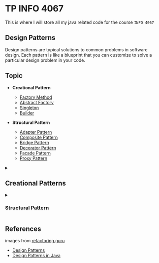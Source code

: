 # TP INFO 4067

This is where I will store all my java related code for the course `INFO 4067`

## Design Patterns

Design patterns are typical solutions to common problems
in software design. Each pattern is like a blueprint
that you can customize to solve a particular
design problem in your code.

## Topic

- **Creational Pattern**

  - [Factory Method](#factory-pattern)
  - [Abstract Factory](#abstract-factory)
  - [Singleton](#singleton-factory)
  - [Builder](#builder-pattern)

- **Structural Pattern**

  - [Adapter Pattern](#adapter-pattern)
  - [Composite Pattern](#composite-pattern)
  - [Bridge Pattern](#bridge-pattern)
  - [Decorator Pattern](#decorator-pattern)
  - [Facade Pattern](#facade-pattern)
  - [Proxy Pattern](#proxy-pattern)

<details>

<summary>

## Creational Patterns

</summary>

### 1. Factory Method

The Factory Pattern is a creational pattern that provides an interface for creating objects in a superclass but allows subclasses to alter the type of objects that will be created. It involves an interface for creating objects, with its subclasses deciding which class to instantiate.

![Factory Method](https://refactoring.guru/images/patterns/diagrams/factory-method/example.png "Factory Method")

### 2. Abstract Factory

The Abstract Factory Pattern is a creational pattern that provides an interface for creating families of related or dependent objects without specifying their concrete classes. It involves a single interface to create objects of related types.

![Abstract Factory](https://refactoring.guru/images/patterns/diagrams/abstract-factory/example.png "Abstract Factory")

### 2. Singleton

The Singleton Pattern is a creational pattern that ensures a class has only one instance and provides a global point to that instance. It is useful when exactly one object is needed to coordinate actions across the system.

![Singleton](https://refactoring.guru/images/patterns/diagrams/singleton/structure-en.png "Singleton")

### 3. Builder Pattern

The Builder Pattern is a creational pattern that separates the construction of a complex object from its representation, allowing the same construction process to create different representations. It involves a director class and various builder classes for constructing different parts of the object.

![Builder](https://refactoring.guru/images/patterns/diagrams/builder/structure.png "Builder")

</details>

<details>

<summary>

### Structural Pattern

</summary>

### Adapter Pattern

The Adapter Pattern is a structural pattern that allows the interface of an existing class to be used as another interface. It is often used to make existing classes work with others without modifying their source code.

![Adapter](https://refactoring.guru/images/patterns/diagrams/adapter/structure-object-adapter.png "Adapter")

### Composite Pattern

The Composite Pattern is a structural pattern that lets you compose objects into tree structures to represent part-whole hierarchies. It allows clients to treat individual objects and compositions of objects uniformly.

![Composite](https://refactoring.guru/images/patterns/diagrams/composite/example.png "Composite")

### Bridge Pattern

The Bridge Pattern is a structural pattern that separates an abstraction from its implementation so that the two can vary independently. It involves creating a bridge interface that uses composition to separate the abstraction and its implementation.

![Bridge](https://refactoring.guru/images/patterns/diagrams/bridge/example-en.png "Bridge")

### Decorator Pattern

The Decorator Pattern is a structural pattern that allows behavior to be added to an individual object, either statically or dynamically, without affecting the behavior of other objects from the same class. It involves a set of decorator classes that are used to wrap concrete components.

![Decorator](https://refactoring.guru/images/patterns/diagrams/decorator/example.png "Decorator")


### Facade Pattern

The Facade Pattern is a structural pattern that provides a simplified interface to a library, a framework, or any other complex set of classes. It involves a single wrapper class that contains a set of members required by the client.

![Facade](https://refactoring.guru/images/patterns/diagrams/facade/example.png "Facade")

### Proxy Pattern

The Proxy Pattern is a structural pattern that provides an object that acts as a substitute for a real service object used by a client. It involves a communication between the real object and the proxy object, which forwards the request to the real object.

![Proxy](https://refactoring.guru/images/patterns/diagrams/proxy/example.png "Proxy")

</details>


## References

images from [refactoring.guru](https://refactoring.guru/design-patterns)

- [Design Patterns](https://refactoring.guru/design-patterns)
- [Design Patterns in Java](https://www.baeldung.com/java-design-patterns)